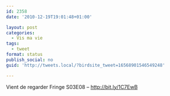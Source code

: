 ```yaml
---
id: 2358
date: '2010-12-19T19:01:48+01:00'

layout: post
categories:
  - Vis ma vie
tags:
  - tweet
format: status
publish_social: no
guid: 'http://tweets.local/?birdsite_tweet=16568901546549248'

---
```


Vient de regarder Fringe S03E08 – http://bit.ly/1C7EwB